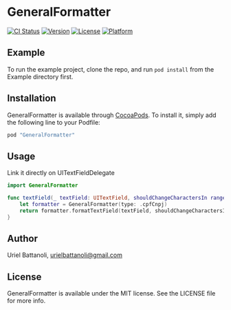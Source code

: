 # GeneralFormatter

[![CI Status](http://img.shields.io/travis/OpenCraft/GeneralFormatter.svg?style=flat)](https://travis-ci.org/OpenCraft/GeneralFormatter)
[![Version](https://img.shields.io/cocoapods/v/GeneralFormatter.svg?style=flat)](http://cocoapods.org/pods/GeneralFormatter)
[![License](https://img.shields.io/cocoapods/l/GeneralFormatter.svg?style=flat)](http://cocoapods.org/pods/GeneralFormatter)
[![Platform](https://img.shields.io/cocoapods/p/GeneralFormatter.svg?style=flat)](http://cocoapods.org/pods/GeneralFormatter)

## Example

To run the example project, clone the repo, and run `pod install` from the Example directory first.

## Installation

GeneralFormatter is available through [CocoaPods](http://cocoapods.org). To install
it, simply add the following line to your Podfile:

```ruby
pod "GeneralFormatter"
```

## Usage

Link it directly on UITextFieldDelegate
```swift
import GeneralFormatter

func textField(_ textField: UITextField, shouldChangeCharactersIn range: NSRange, replacementString string: String) -> Bool {
    let formatter = GeneralFormatter(type: .cpfCnpj)
    return formatter.formatTextField(textField, shouldChangeCharactersIn: range, replacementString: string)
}
```

## Author

Uriel Battanoli, urielbattanoli@gmail.com

## License

GeneralFormatter is available under the MIT license. See the LICENSE file for more info.
